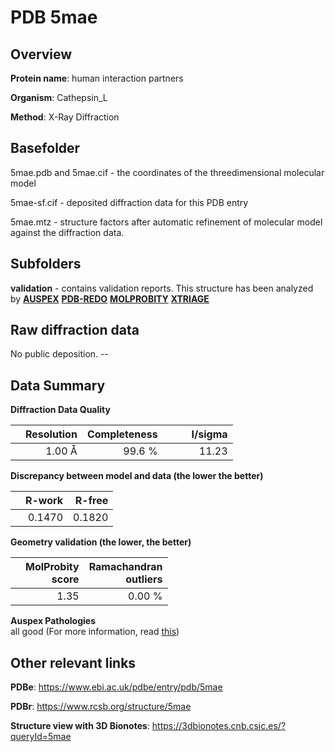 # PDB 5mae

## Overview

**Protein name**: human interaction partners

**Organism**: Cathepsin_L

**Method**: X-Ray Diffraction

## Basefolder

5mae.pdb and 5mae.cif - the coordinates of the threedimensional molecular model

5mae-sf.cif - deposited diffraction data for this PDB entry

5mae.mtz - structure factors after automatic refinement of molecular model against the diffraction data.

## Subfolders





**validation** - contains validation reports. This structure has been analyzed by [**AUSPEX**](https://github.com/thorn-lab/coronavirus_structural_task_force/tree/master/pdb/human_interaction_partners/Cathepsin_L/5mae/validation/auspex) [**PDB-REDO**](https://github.com/thorn-lab/coronavirus_structural_task_force/tree/master/pdb/human_interaction_partners/Cathepsin_L/5mae/validation/pdb-redo) [**MOLPROBITY**](https://github.com/thorn-lab/coronavirus_structural_task_force/tree/master/pdb/human_interaction_partners/Cathepsin_L/5mae/validation/molprobity) [**XTRIAGE**](https://github.com/thorn-lab/coronavirus_structural_task_force/blob/master/pdb/human_interaction_partners/Cathepsin_L/5mae/validation/Xtriage_output.log) 

## Raw diffraction data

No public deposition. --<br> 

## Data Summary
**Diffraction Data Quality**

|   | Resolution | Completeness| I/sigma |
|---|-------------:|----------------:|--------------:|
|   |1.00 Å|99.6  %|<img width=50/>11.23|

**Discrepancy between model and data (the lower the better)**

|   | **R-work**| **R-free**   
|---|-------------:|----------------:|           
||  0.1470|  0.1820|

**Geometry validation (the lower, the better)**

|   |**MolProbity<br>score**| **Ramachandran<br>outliers** 
|---|-------------:|----------------:|
||  1.35|  0.00 %|

**Auspex Pathologies**<br> all good (For more information, read [this](https://github.com/thorn-lab/coronavirus_structural_task_force/blob/master/pdb/human_interaction_partners/Cathepsin_L/5mae/validation/auspex/5mae_auspex_comments.txt))

 



## Other relevant links 
**PDBe**:  https://www.ebi.ac.uk/pdbe/entry/pdb/5mae
 
**PDBr**: https://www.rcsb.org/structure/5mae 

**Structure view with 3D Bionotes**: https://3dbionotes.cnb.csic.es/?queryId=5mae

